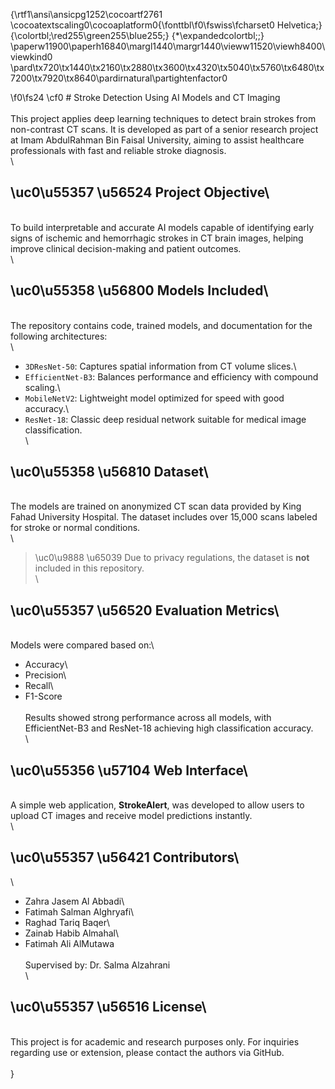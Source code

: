 {\rtf1\ansi\ansicpg1252\cocoartf2761
\cocoatextscaling0\cocoaplatform0{\fonttbl\f0\fswiss\fcharset0 Helvetica;}
{\colortbl;\red255\green255\blue255;}
{\*\expandedcolortbl;;}
\paperw11900\paperh16840\margl1440\margr1440\vieww11520\viewh8400\viewkind0
\pard\tx720\tx1440\tx2160\tx2880\tx3600\tx4320\tx5040\tx5760\tx6480\tx7200\tx7920\tx8640\pardirnatural\partightenfactor0

\f0\fs24 \cf0 # Stroke Detection Using AI Models and CT Imaging\
\
This project applies deep learning techniques to detect brain strokes from non-contrast CT scans. It is developed as part of a senior research project at Imam AbdulRahman Bin Faisal University, aiming to assist healthcare professionals with fast and reliable stroke diagnosis.\
\
## \uc0\u55357 \u56524  Project Objective\
\
To build interpretable and accurate AI models capable of identifying early signs of ischemic and hemorrhagic strokes in CT brain images, helping improve clinical decision-making and patient outcomes.\
\
## \uc0\u55358 \u56800  Models Included\
\
The repository contains code, trained models, and documentation for the following architectures:\
\
- `3DResNet-50`: Captures spatial information from CT volume slices.\
- `EfficientNet-B3`: Balances performance and efficiency with compound scaling.\
- `MobileNetV2`: Lightweight model optimized for speed with good accuracy.\
- `ResNet-18`: Classic deep residual network suitable for medical image classification.\
\
## \uc0\u55358 \u56810  Dataset\
\
The models are trained on anonymized CT scan data provided by King Fahad University Hospital. The dataset includes over 15,000 scans labeled for stroke or normal conditions.\
\
> \uc0\u9888 \u65039  Due to privacy regulations, the dataset is **not** included in this repository.\
\
## \uc0\u55357 \u56520  Evaluation Metrics\
\
Models were compared based on:\
- Accuracy\
- Precision\
- Recall\
- F1-Score\
\
Results showed strong performance across all models, with EfficientNet-B3 and ResNet-18 achieving high classification accuracy.\
\
## \uc0\u55356 \u57104  Web Interface\
\
A simple web application, **StrokeAlert**, was developed to allow users to upload CT images and receive model predictions instantly.\
\
## \uc0\u55357 \u56421  Contributors\
\
- Zahra Jasem Al Abbadi\
- Fatimah Salman Alghryafi\
- Raghad Tariq Baqer\
- Zainab Habib Almahal\
- Fatimah Ali AlMutawa\
\
Supervised by: Dr. Salma Alzahrani\
\
## \uc0\u55357 \u56516  License\
\
This project is for academic and research purposes only. For inquiries regarding use or extension, please contact the authors via GitHub.\
\
}
